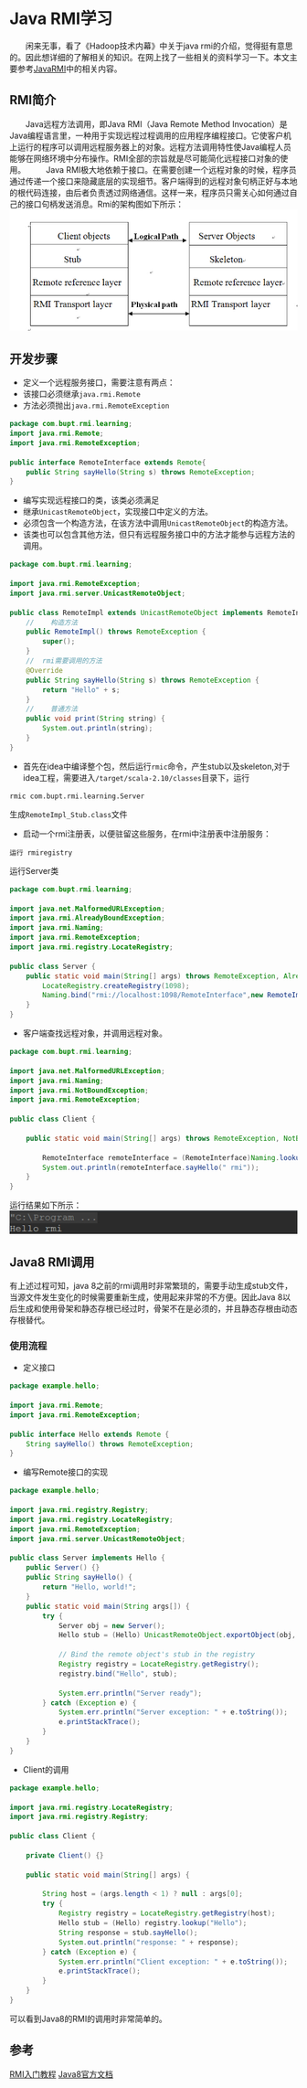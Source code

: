 # Java RMI学习
&emsp;&emsp;闲来无事，看了《Hadoop技术内幕》中关于java rmi的介绍，觉得挺有意思的。因此想详细的了解相关的知识。在网上找了一些相关的资料学习一下。本文主要参考[JavaRMI](https://www.unf.edu/~sahuja/cnt5505/notes10-RMI.doc)中的相关内容。

## RMI简介
&emsp;&emsp;Java远程方法调用，即Java RMI（Java Remote Method Invocation）是Java编程语言里，一种用于实现远程过程调用的应用程序编程接口。它使客户机上运行的程序可以调用远程服务器上的对象。远程方法调用特性使Java编程人员能够在网络环境中分布操作。RMI全部的宗旨就是尽可能简化远程接口对象的使用。
&emsp;&emsp; Java RMI极大地依赖于接口。在需要创建一个远程对象的时候，程序员通过传递一个接口来隐藏底层的实现细节。客户端得到的远程对象句柄正好与本地的根代码连接，由后者负责透过网络通信。这样一来，程序员只需关心如何通过自己的接口句柄发送消息。Rmi的架构图如下所示：
![rmi架构图](./jpg/rmi架构图.jpg)

## 开发步骤
- 定义一个远程服务接口，需要注意有两点：
 - 该接口必须继承`java.rmi.Remote`
 - 方法必须抛出`java.rmi.RemoteException`

```Java
package com.bupt.rmi.learning;
import java.rmi.Remote;
import java.rmi.RemoteException;

public interface RemoteInterface extends Remote{
    public String sayHello(String s) throws RemoteException;
}
```

- 编写实现远程接口的类，该类必须满足
 - 继承`UnicastRemoteObject`，实现接口中定义的方法。
 - 必须包含一个构造方法，在该方法中调用`UnicastRemoteObject`的构造方法。
 - 该类也可以包含其他方法，但只有远程服务接口中的方法才能参与远程方法的调用。

```Java
package com.bupt.rmi.learning;

import java.rmi.RemoteException;
import java.rmi.server.UnicastRemoteObject;

public class RemoteImpl extends UnicastRemoteObject implements RemoteInterface {
    //    构造方法
    public RemoteImpl() throws RemoteException {
        super();
    }
    //  rmi需要调用的方法
    @Override
    public String sayHello(String s) throws RemoteException {
        return "Hello" + s;
    }
    //    普通方法
    public void print(String string) {
        System.out.println(string);
    }
}
```
- 首先在idea中编译整个包，然后运行`rmic`命令，产生stub以及skeleton,对于idea工程，需要进入`/target/scala-2.10/classes`目录下，运行
```shell
rmic com.bupt.rmi.learning.Server
```
生成`RemoteImpl_Stub.class`文件
- 启动一个rmi注册表，以便驻留这些服务，在rmi中注册表中注册服务：
```
运行 rmiregistry
```
运行Server类

```Java
package com.bupt.rmi.learning;

import java.net.MalformedURLException;
import java.rmi.AlreadyBoundException;
import java.rmi.Naming;
import java.rmi.RemoteException;
import java.rmi.registry.LocateRegistry;

public class Server {
    public static void main(String[] args) throws RemoteException, AlreadyBoundException, MalformedURLException {
        LocateRegistry.createRegistry(1098);
        Naming.bind("rmi://localhost:1098/RemoteInterface",new RemoteImpl());
    }
}

```
- 客户端查找远程对象，并调用远程对象。

```java
package com.bupt.rmi.learning;

import java.net.MalformedURLException;
import java.rmi.Naming;
import java.rmi.NotBoundException;
import java.rmi.RemoteException;

public class Client {

    public static void main(String[] args) throws RemoteException, NotBoundException, MalformedURLException {

        RemoteInterface remoteInterface = (RemoteInterface)Naming.lookup("rmi://localhost:1098/RemoteInterface");
        System.out.println(remoteInterface.sayHello(" rmi"));
    }
}
```
运行结果如下所示：
![rmi_result](./jpg/rmi_result.jpg)

## Java8 RMI调用
有上述过程可知，java 8之前的rmi调用时非常繁琐的，需要手动生成stub文件，当源文件发生变化的时候需要重新生成，使用起来非常的不方便。因此Java 8以后生成和使用骨架和静态存根已经过时，骨架不在是必须的，并且静态存根由动态存根替代。

### 使用流程
- 定义接口

```Java
package example.hello;

import java.rmi.Remote;
import java.rmi.RemoteException;

public interface Hello extends Remote {
    String sayHello() throws RemoteException;
}
```
- 编写Remote接口的实现

```Java
package example.hello;

import java.rmi.registry.Registry;
import java.rmi.registry.LocateRegistry;
import java.rmi.RemoteException;
import java.rmi.server.UnicastRemoteObject;

public class Server implements Hello {
    public Server() {}
    public String sayHello() {
        return "Hello, world!";
    }
    public static void main(String args[]) {
        try {
            Server obj = new Server();
            Hello stub = (Hello) UnicastRemoteObject.exportObject(obj, 0);
            
            // Bind the remote object's stub in the registry
            Registry registry = LocateRegistry.getRegistry();
            registry.bind("Hello", stub);

            System.err.println("Server ready");
        } catch (Exception e) {
            System.err.println("Server exception: " + e.toString());
            e.printStackTrace();
        }
    }
}
```
- Client的调用

```Java
package example.hello;

import java.rmi.registry.LocateRegistry;
import java.rmi.registry.Registry;

public class Client {

    private Client() {}

    public static void main(String[] args) {

        String host = (args.length < 1) ? null : args[0];
        try {
            Registry registry = LocateRegistry.getRegistry(host);
            Hello stub = (Hello) registry.lookup("Hello");
            String response = stub.sayHello();
            System.out.println("response: " + response);
        } catch (Exception e) {
            System.err.println("Client exception: " + e.toString());
            e.printStackTrace();
        }
    }
}
```
可以看到Java8的RMI的调用时非常简单的。


## 参考
[RMI入门教程](http://www.cnblogs.com/javalouvre/p/3726256.html)
[Java8官方文档](https://docs.oracle.com/javase/8/docs/technotes/guides/rmi/hello/hello-world.html)





